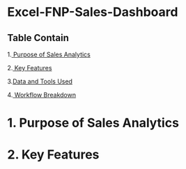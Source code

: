 # Excel-FNP-Sales-Dashboard

## Table Contain

1.[ Purpose of Sales Analytics](URL)

2.[ Key Features](URL)

3.[Data and Tools Used](URL)

4.[ Workflow Breakdown](URL)


# 1. Purpose of Sales Analytics

# 2. Key Features





